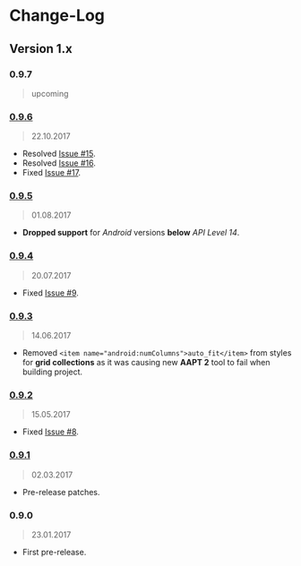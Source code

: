 Change-Log
===============

## Version 1.x ##

### 0.9.7 ###
> upcoming

### [0.9.6](https://github.com/universum-studios/android_ui/releases/tag/0.9.6) ###
> 22.10.2017

- Resolved [Issue #15](https://github.com/universum-studios/android_ui/issues/15).
- Resolved [Issue #16](https://github.com/universum-studios/android_ui/issues/16).
- Fixed [Issue #17](https://github.com/universum-studios/android_ui/issues/17).

### [0.9.5](https://github.com/universum-studios/android_ui/releases/tag/0.9.5) ###
> 01.08.2017

- **Dropped support** for _Android_ versions **below** _API Level 14_.

### [0.9.4](https://github.com/universum-studios/android_ui/releases/tag/0.9.4) ###
> 20.07.2017

- Fixed [Issue #9](https://github.com/universum-studios/android_ui/issues/9).

### [0.9.3](https://github.com/universum-studios/android_ui/releases/tag/0.9.3) ###
> 14.06.2017

- Removed `<item name="android:numColumns">auto_fit</item>` from styles for **grid collections** as
  it was causing new **AAPT 2** tool to fail when building project.

### [0.9.2](https://github.com/universum-studios/android_ui/releases/tag/0.9.2) ###
> 15.05.2017

- Fixed [Issue #8](https://github.com/universum-studios/android_ui/issues/8).

### [0.9.1](https://github.com/universum-studios/android_ui/releases/tag/0.9.1) ###
> 02.03.2017

- Pre-release patches.

### 0.9.0 ###
> 23.01.2017

- First pre-release.